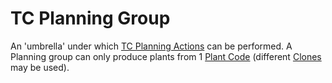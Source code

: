 # TC Planning Group
An 'umbrella' under which [TC Planning Actions](TCPA.md) can be performed. A Planning group can only produce plants from 1 [Plant Code](PlantCode.md) (different [Clones](Clones.md) may be used).